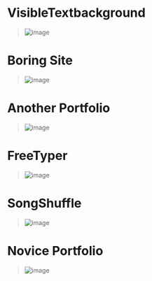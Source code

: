 # VisibleTextbackground

> ![image](https://github.com/ukishyo/Web/assets/143356794/9f935514-7b61-4f76-ad24-9b5008146114)


# Boring Site
> ![image](https://github.com/ukishyo/Web/assets/143356794/acbf8de6-2099-4d67-811e-a7447d1eb860)


# Another Portfolio
>  ![image](https://github.com/melxncholicxl/Web/assets/143356794/79216f09-fdfb-4abf-82b6-32ccbecc9d18)


# FreeTyper
> ![image](https://github.com/sleeptght/Web/assets/143356794/4dc48c05-ff56-433d-88f1-0853449df681)


# SongShuffle
> ![image](https://github.com/d1sease/Web/assets/143356794/f0586e65-4005-47b6-ace8-f8fb2e269691)


# Novice Portfolio
> ![image](https://github.com/d1sease/Web/assets/143356794/3d2bf8d7-9cd8-4b40-b302-347249806f87)
